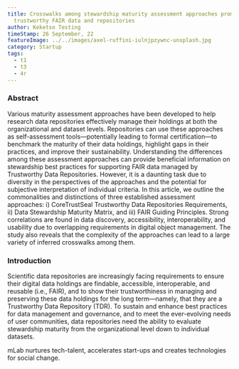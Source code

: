 ```yaml
---
title: Crosswalks among stewardship maturity assessment approaches promoting
  trustworthy FAIR data and repositories
author: Keketso Testing
timeStamp: 26 September, 22
featureImage: ../../images/axel-ruffini-iulnjpzywnc-unsplash.jpg
category: Startup
tags:
  - t1
  - t3
  - 4r
---
```

### Abstract

Various maturity assessment approaches have been developed to help research data repositories effectively manage their holdings at both the organizational and dataset levels. Repositories can use these approaches as self-assessment tools—potentially leading to formal certification—to benchmark the maturity of their data holdings, highlight gaps in their practices, and improve their sustainability. Understanding the differences among these assessment approaches can provide beneficial information on stewardship best practices for supporting FAIR data managed by Trustworthy Data Repositories. However, it is a daunting task due to diversity in the perspectives of the approaches and the potential for subjective interpretation of individual criteria. In this article, we outline the commonalities and distinctions of three established assessment approaches: i) CoreTrustSeal Trustworthy Data Repositories Requirements, ii) Data Stewardship Maturity Matrix, and iii) FAIR Guiding Principles. Strong correlations are found in data discovery, accessibility, interoperability, and usability due to overlapping requirements in digital object management. The study also reveals that the complexity of the approaches can lead to a large variety of inferred crosswalks among them.

### Introduction

Scientific data repositories are increasingly facing requirements to ensure their digital data holdings are findable, accessible, interoperable, and reusable (i.e., FAIR), and to show their trustworthiness in managing and preserving these data holdings for the long term—namely, that they are a Trustworthy Data Repository (TDR). To sustain and enhance best practices for data management and governance, and to meet the ever-evolving needs of user communities, data repositories need the ability to evaluate stewardship maturity from the organizational level down to individual datasets.

mLab nurtures tech-talent, accelerates start-ups and creates technologies for social change.